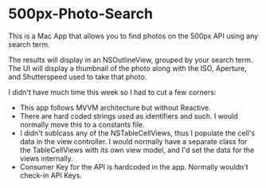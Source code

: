 # 500px-Photo-Search

This is a Mac App that allows you to find photos on the 500px API using any search term. 

The results will display in an NSOutlineView, grouped by your search term. 
The UI will display a thumbnail of the photo along with the ISO, Aperture, and Shutterspeed used to take that photo.

I didn't have much time this week so I had to cut a few corners:
* This app follows MVVM architecture but without Reactive. 
* There are hard coded strings used as identifiers and such. I would normally move this to a constants file.
* I didn't sublcass any of the NSTableCellViews, thus I populate the cell's data in the view controller. I would normally have a separate class for the TableCellViews with its own view model, and I'd set the data for the views internally.
* Consumer Key for the API is hardcoded in the app. Normally wouldn't check-in API Keys.

